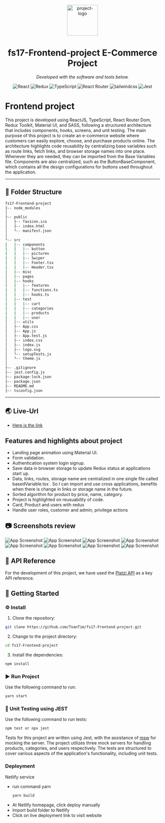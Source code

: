 <p align="center">
  <img src="https://user-images.githubusercontent.com/6764957/52892445-9045cf80-3136-11e9-9d5e-a1c47e505372.png" width="100" alt="project-logo">
</p>
<p align="center">
    <h1 align="center">fs17-Frontend-project E-Commerce Project</h1>
</p>
<p align="center"> <em>Developed with the software and tools below.</em>
</p>
<p align="center">
<img src="https://img.shields.io/badge/React-20232A?style=for-the-badge&logo=react&logoColor=61DAFB" alt="React">
<img src="https://img.shields.io/badge/Redux-593D88?style=for-the-badge&logo=redux&logoColor=white" alt="Redux">
<img src="https://img.shields.io/badge/TypeScript-007ACC?style=for-the-badge&logo=typescript&logoColor=white" alt="TypeScript">
<img src="https://img.shields.io/badge/React_Router-CA4245?style=for-the-badge&logo=react-router&logoColor=white" alt="React Router">
<img src="https://img.shields.io/badge/tailwindcss-0F172A?style=for-the-badge&logo=mui&logoColor=white" alt="tailwindcss">
<img src="https://img.shields.io/badge/Jest-C21325?style=for-the-badge&logo=jest&logoColor=white" alt="Jest">
</p>

# Frontend project

This project is developed using ReactJS, TypeScript, React Router Dom, Redux Toolkit, Material UI, and SASS, following a structured architecture that includes components, hooks, screens, and unit testing. The main purpose of this project is to create an e-commerce website where customers can easily explore, choose, and purchase products online. The architecture highlights code reusability by centralizing base variables such as route links, fetch links, and browser storage names into one place. Whenever they are needed, they can be imported from the Base Variables file. Components are also centralized, such as the ButtonBaseComponent, which contains all the design configurations for buttons used throughout the application.


---
## 📂 Folder Structure

```sh
fs17-Frontend-project
├-- node_modules
│
├-- public
│   ├-- favicon.ico
│   ├-- index.html
│   └-- manifest.json
│
└-- src
│   |-- components
|   |   |-- button
|   |   |-- pictures
|   |   |-- Swiper
|   |   |-- Footer.tsx
|   |   |-- Header.tsx
│   |-- misc
│   |-- pages
│   |-- hooks
|   |   |-- features
|   |   |-- functions.ts
|   |   |-- hooks.ts
│   |-- test
|   |   |-- cart
|   |   |-- categories
|   |   |-- products
|   |   |-- user
│   |-- utils
│   ├-- App.css
│   ├-- App.js
│   ├-- App.test.js
│   ├-- index.css
│   ├-- index.js
│   ├-- logo.svg
│   └-- setupTests.js
│   └-- theme.js
│
├-- .gitignore
├-- jest.config.js
├-- package-lock.json
├-- package.json
├-- README.md
├-- tsconfig.json

```
---

## 🌏 Live-Url

- [Here is the link](https://65ea8764a3d06a29cdf28547--meek-creponne-7e0a0f.netlify.app/)
  
## Features and highlights about project 
- Landing page animation using Material UI.
- Form validation.
- Authentication system login signup.
- Save data in browser storage to update Redux status at applications start up.
- Data, links, routes, storage name are centralized in one single file called basedVariable.tsx . So I can import and use cross applications, benefits when there is change in links or storage name in the future.
- Sorted algorithm for product by price, name, category.
- Project is highlighted on reusuability of code.
- Card, Product and users with redux
- Handle user roles, customer and admin, privilege actions 
## 📷 Screenshots review

![App Screenshot](screenshots/home.png)
![App Screenshot](screenshots/all-products.png)
![App Screenshot](screenshots/signup.png)
![App Screenshot](screenshots/login.png)
![App Screenshot](screenshots/user-profile.png)
![App Screenshot](screenshots/add-product.png)
![App Screenshot](screenshots/edit-product.png)
![App Screenshot](screenshots/cart.png)

## 📍 API Reference

For the development of this project, we have used the [Platzi API](https://fakeapi.platzi.com/) as a key API reference.

## 🚀 Getting Started

### ⚙️ Install

1. Clone the repository:

```sh
git clone https://github.com/ToanTim/fs17-Frontend-project.git
```

2. Change to the project directory:

```sh
cd fs17-Frontend-project
```

3. Install the dependencies:

```sh
npm install
```

### ► Run Project

Use the following command to run:

```sh
yarn start
```

### 🧪 Unit Testing using JEST

Use the following command to run tests:

```sh
npm test or npx jest
```

Tests for this project are written using Jest, with the assistance of [msw](https://mswjs.io/) for mocking the server. The project utilizes three mock servers for handling products, categories, and users respectively. The tests are structured to cover various aspects of the application's functionality, including unit tests.


### Deployment 
Netlify service
- run command yarn
  ```sh
  yarn build
  ```
- At Netlify homepage, click deploy manually
- Import build folder to Netlify
- Click on live deployment link to visit website 


